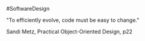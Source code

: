 #SoftwareDesign 

"To efficiently evolve, code must be easy to change."

Sandi Metz, Practical Object-Oriented Design, p22
